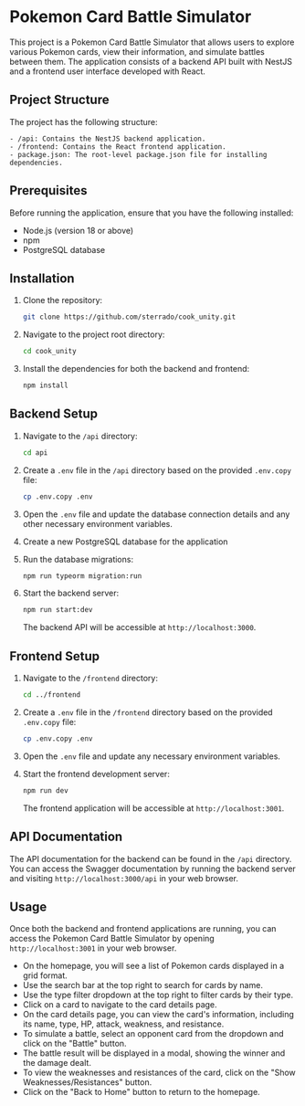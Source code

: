 # Pokemon Card Battle Simulator

This project is a Pokemon Card Battle Simulator that allows users to explore various Pokemon cards, view their information, and simulate battles between them. The application consists of a backend API built with NestJS and a frontend user interface developed with React.

## Project Structure

The project has the following structure:

```
- /api: Contains the NestJS backend application.
- /frontend: Contains the React frontend application.
- package.json: The root-level package.json file for installing dependencies.
```

## Prerequisites

Before running the application, ensure that you have the following installed:

- Node.js (version 18 or above)
- npm 
- PostgreSQL database

## Installation

1. Clone the repository:

   ```bash
   git clone https://github.com/sterrado/cook_unity.git
   ```

2. Navigate to the project root directory:

   ```bash
   cd cook_unity
   ```

3. Install the dependencies for both the backend and frontend:

   ```bash
   npm install
   ```

## Backend Setup

1. Navigate to the `/api` directory:

   ```bash
   cd api
   ```

2. Create a `.env` file in the `/api` directory based on the provided `.env.copy` file:

   ```bash
   cp .env.copy .env
   ```

3. Open the `.env` file and update the database connection details and any other necessary environment variables.

4. Create a new PostgreSQL database for the application

5. Run the database migrations:

   ```bash
   npm run typeorm migration:run
   ```

6. Start the backend server:

   ```bash
   npm run start:dev
   ```

   The backend API will be accessible at `http://localhost:3000`.

## Frontend Setup

1. Navigate to the `/frontend` directory:

   ```bash
   cd ../frontend
   ```

2. Create a `.env` file in the `/frontend` directory based on the provided `.env.copy` file:

   ```bash
   cp .env.copy .env
   ```

3. Open the `.env` file and update any necessary environment variables.

4. Start the frontend development server:

   ```bash
   npm run dev
   ```

   The frontend application will be accessible at `http://localhost:3001`.

## API Documentation

The API documentation for the backend can be found in the `/api` directory. You can access the Swagger documentation by running the backend server and visiting `http://localhost:3000/api` in your web browser.

## Usage

Once both the backend and frontend applications are running, you can access the Pokemon Card Battle Simulator by opening `http://localhost:3001` in your web browser.

- On the homepage, you will see a list of Pokemon cards displayed in a grid format.
- Use the search bar at the top right to search for cards by name.
- Use the type filter dropdown at the top right to filter cards by their type.
- Click on a card to navigate to the card details page.
- On the card details page, you can view the card's information, including its name, type, HP, attack, weakness, and resistance.
- To simulate a battle, select an opponent card from the dropdown and click on the "Battle" button.
- The battle result will be displayed in a modal, showing the winner and the damage dealt.
- To view the weaknesses and resistances of the card, click on the "Show Weaknesses/Resistances" button.
- Click on the "Back to Home" button to return to the homepage.


